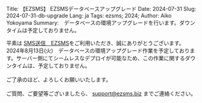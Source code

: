 Title: 【EZSMS】 EZSMSデータベースアップグレード 
Date: 2024-07-31
Slug: 2024-07-31-db-upgrade
Lang: ja
Tags: ezsms; 2024;
Author: Aiko Yokoyama
Summary:　データベースの環境アップグレードを行います。ダウンタイムは予定しておりません。

平素は [SMS送信　EZSMS](https://www.ezsms.biz/)をご利用いただき、誠にありがとうございます。
<br>
2024年8月13日(火)　データベースの環境アップグレード作業を予定しております。サーバー側にてシームレスなデプロイが可能なため、この作業に関するダウンタイムは、予定しておりません。<br>
<br>
ご了承のほど、よろしくお願いいたします。<br>
<br>
ご質問、ご要望等ございましたら、 support@ezsms.biz までご連絡ください。

